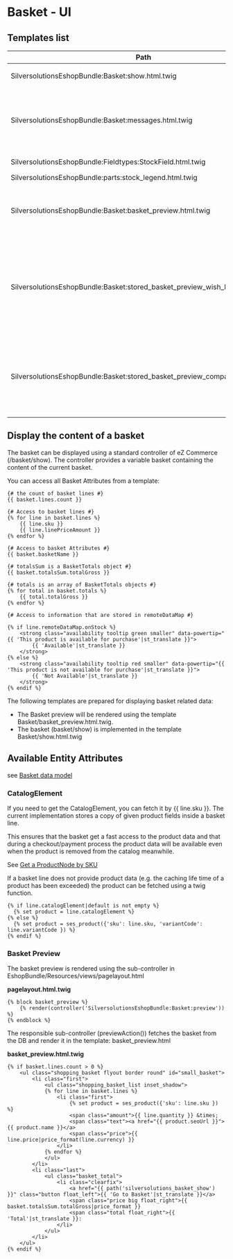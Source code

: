 #  Basket - UI 

## Templates list

<table>
<thead>
<tr class="header">
<th>Path</th>
<th>Description</th>
</tr>
</thead>
<tbody>
<tr>
<td><p>SilversolutionsEshopBundle:Basket:show.html.twig</p></td>
<td>Main template</td>
</tr>
<tr>
<td>SilversolutionsEshopBundle:Basket:messages.html.twig</td>
<td>renders error messages if a basket change was not successful</td>
</tr>
<tr>
<td>SilversolutionsEshopBundle:Fieldtypes:StockField.html.twig</td>
<td>renders a stock field</td>
</tr>
<tr>
<td>SilversolutionsEshopBundle:parts:stock_legend.html.twig</td>
<td><br />
</td>
</tr>
<tr>
<td>SilversolutionsEshopBundle:Basket:basket_preview.html.twig</td>
<td>Renders a basket preview used e.g. for main navigation</td>
</tr>
<tr>
<td>SilversolutionsEshopBundle:Basket:stored_basket_preview_wish_list.html.twig</td>
<td>is used for the "My Shop" section and displays a menu item including the number of products in my wishlist</td>
</tr>
<tr>
<td>SilversolutionsEshopBundle:Basket:stored_basket_preview_comparison.html.twig</td>
<td>is used for the "My Shop" section  and displays a menu item for the comparison feature</td>
</tr>
</tbody>
</table>

## Display the content of a basket

The basket can be displayed using a standard controller of eZ Commerce (/basket/show).  The controller provides a variable basket containing the content of the current basket.

You can access all Basket Attributes from a template:

``` 
{# the count of basket lines #}
{{ basket.lines.count }}

{# Access to basket lines #}
{% for line in basket.lines %}
    {{ line.sku }} 
    {{ line.linePriceAmount }} 
{% endfor %}

{# Access to basket Attributes #}
{{ basket.basketName }}

{# totalsSum is a BasketTotals object #}
{{ basket.totalsSum.totalGross }}

{# totals is an array of BasketTotals objects #}
{% for total in basket.totals %}
    {{ total.totalGross }}
{% endfor %}

{# Access to information that are stored in remoteDataMap #}

{% if line.remoteDataMap.onStock %}
    <strong class="availability tooltip green smaller" data-powertip="{{ 'This product is available for purchase'|st_translate }}">
        {{ 'Available'|st_translate }}
    </strong>
{% else %}
    <strong class="availability tooltip red smaller" data-powertip="{{ 'This product is not available for purchase'|st_translate }}">
        {{ 'Not Available'|st_translate }}
    </strong>
{% endif %}  
```

The following templates are prepared for displaying basket related data:

  - The Basket preview will be rendered using the template Basket/basket\_preview.html.twig.
  - The basket (basket/show) is implemented in the template Basket/show.html.twig

## Available Entity Attributes

see [Basket data model](Basket-data-model_23560234.html)

### CatalogElement

If you need to get the CatalogElement, you can fetch it by {{ line.sku }}. The current implementation stores a copy of given product fields inside a basket line. 

This ensures that the basket get a fast access to the product data and that during a checkout/payment process the product data will be available even when the product is removed from the catalog meanwhile. 

See [Get a ProductNode by SKU](Catalog---UI_23560463.html)

If a basket line does not provide product data (e.g. the caching life time of a product has been exceeded) the product can be fetched using a twig function.  

``` 
{% if line.catalogElement|default is not empty %}
  {% set product = line.catalogElement %}
{% else %}
  {% set product = ses_product({'sku': line.sku, 'variantCode': line.variantCode }) %}
{% endif %}
```

### Basket Preview

The basket preview is rendered using the sub-controller in EshopBundle/Resources/views/pagelayout.html

**pagelayout.html.twig**

``` 
{% block basket_preview %}
    {% render(controller('SilversolutionsEshopBundle:Basket:preview')) %}
{% endblock %} 
```

The responsible sub-controller (previewAction()) fetches the basket from the DB and render it in the template: basket\_preview.html

**basket\_preview.html.twig**

``` 
{% if basket.lines.count > 0 %} 
    <ul class="shopping_basket flyout border round" id="small_basket">
        <li class="first">
            <ul class="shopping_basket_list inset_shadow">
            {% for line in basket.lines %}
                <li class="first">
                    {% set product = ses_product({'sku': line.sku }) %}
                    <span class="amount">{{ line.quantity }} &times;
                    <span class="text"><a href="{{ product.seoUrl }}">{{ product.name }}</a>
                    <span class="price">{{ line.price|price_format(line.currency) }}
                </li>
            {% endfor %}
            </ul>
        </li>
        <li class="last">
            <ul class="basket_total">
                <li class="clearfix">
                    <a href="{{ path('silversolutions_basket_show') }}" class="button float_left">{{ 'Go to Basket'|st_translate }}</a>
                    <span class="price big float_right">{{ basket.totalsSum.totalGross|price_format }}
                    <span class="total float_right">{{ 'Total'|st_translate }}: 
                </li>
            </ul>
        </li>
    </ul>
{% endif %}
```

